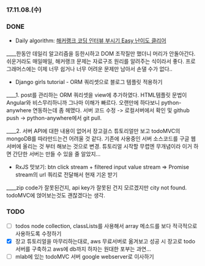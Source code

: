 ### 17.11.08.(수)

### DONE

* Daily algorithm: [해커랭크 코딩 인터뷰 부시기 Easy 난이도 클리어](https://cmygray.github.io/post/algorithm/cracking-the-coding-interview-easy/)

____한동안 데일리 알고리즘을 등한시하고 DOM 조작질만 했더니 머리가 안돌아간다. 쉬운거라도 매일매일, 해커랭크 문제는 자료구조 원리를 알려주는 식이라서 좋다. 프로그래머스에는 이제 너무 쉽거나 너무 어려운 문제만 남아서 손댈 수가 없다..

* Django girls tutorial - ORM 쿼리셋으로 블로그 템플릿 적용하기

____1. post를 관리하는 ORM 쿼리셋을 view에 추가하였다. HTML템플릿 문법이 Angular와 비스무리하니까 그나마 이해가 빠르다. 오랜만에 하다보니 python-anywhere 연동하는데 좀 헤맸다. 서버 코드 수정 -> 로컬서버에서 확인 및 github push -> python-anywhere에서 git pull.

____2. 서버 API에 대한 내용이 없어서 장고걸스 튜토리얼만 보고 todoMVC의 mongoDB를 따라만드는건 어려울 것 같다. 기존에 사용중인 서버 소스코드를 구글 웹서버에 올리는 것 부터 해보는 것으로 변경. 튜토리얼 시작할 무렵엔 무개념이라 이거 하면 간단한 서버는 만들 수 있을 줄 알았지...

* RxJS 맛보기: btn click stream + filtered input value stream => Promise stream의 url 쿼리로 전달해서 현재 기온 받기

____zip code가 잘못된건지, api key가 잘못된 건지 모르겠지만 city not found. todoMVC에 얹어보는것도 괜찮겠다는 생각.

### TODO

* [ ] todos node collection, classLists를 사용해서 array 메소드를 보다 적극적으로 사용하도록 수정하기
* [x] 장고 튜토리얼을 마무리하는대로, aws 무료서버로 옮겨보고 성공 시 장고로 todo 서버를 구축하고 aws에 db까지 하자는 원대한 포부는 과연...
* [ ] mlab에 있는 todoMVC 서버 google webserver로 이사하기